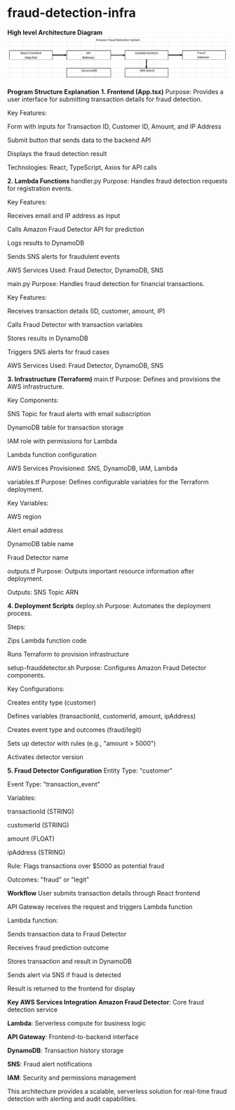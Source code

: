 # fraud-detection-infra

<b> High level Architecture Diagram </b>
![alt text](image.png)

<b>Program Structure Explanation</b>
<b>1. Frontend (App.tsx)</b>
Purpose: Provides a user interface for submitting transaction details for fraud detection.

Key Features:

Form with inputs for Transaction ID, Customer ID, Amount, and IP Address

Submit button that sends data to the backend API

Displays the fraud detection result

Technologies: React, TypeScript, Axios for API calls

<b> 2. Lambda Functions </b>
handler.py
Purpose: Handles fraud detection requests for registration events.

Key Features:

Receives email and IP address as input

Calls Amazon Fraud Detector API for prediction

Logs results to DynamoDB

Sends SNS alerts for fraudulent events

AWS Services Used: Fraud Detector, DynamoDB, SNS

main.py
Purpose: Handles fraud detection for financial transactions.

Key Features:

Receives transaction details (ID, customer, amount, IP)

Calls Fraud Detector with transaction variables

Stores results in DynamoDB

Triggers SNS alerts for fraud cases

AWS Services Used: Fraud Detector, DynamoDB, SNS

<b>3. Infrastructure (Terraform)</b>
main.tf
Purpose: Defines and provisions the AWS infrastructure.

Key Components:

SNS Topic for fraud alerts with email subscription

DynamoDB table for transaction storage

IAM role with permissions for Lambda

Lambda function configuration

AWS Services Provisioned: SNS, DynamoDB, IAM, Lambda

variables.tf
Purpose: Defines configurable variables for the Terraform deployment.

Key Variables:

AWS region

Alert email address

DynamoDB table name

Fraud Detector name

outputs.tf
Purpose: Outputs important resource information after deployment.

Outputs: SNS Topic ARN

<b>4. Deployment Scripts</b>
deploy.sh
Purpose: Automates the deployment process.

Steps:

Zips Lambda function code

Runs Terraform to provision infrastructure

setup-frauddetector.sh
Purpose: Configures Amazon Fraud Detector components.

Key Configurations:

Creates entity type (customer)

Defines variables (transactionId, customerId, amount, ipAddress)

Creates event type and outcomes (fraud/legit)

Sets up detector with rules (e.g., "amount > 5000")

Activates detector version

<b>5. Fraud Detector Configuration</b>
Entity Type: "customer"

Event Type: "transaction_event"

Variables:

transactionId (STRING)

customerId (STRING)

amount (FLOAT)

ipAddress (STRING)

Rule: Flags transactions over $5000 as potential fraud

Outcomes: "fraud" or "legit"

<b>Workflow</b>
User submits transaction details through React frontend

API Gateway receives the request and triggers Lambda function

Lambda function:

Sends transaction data to Fraud Detector

Receives fraud prediction outcome

Stores transaction and result in DynamoDB

Sends alert via SNS if fraud is detected

Result is returned to the frontend for display

<b>Key AWS Services Integration</b>
<b>Amazon Fraud Detector</b>: Core fraud detection service

<b>Lambda</b>: Serverless compute for business logic

<b>API Gateway</b>: Frontend-to-backend interface

<b>DynamoDB</b>: Transaction history storage

<b>SNS</b>: Fraud alert notifications

<b>IAM</b>: Security and permissions management

This architecture provides a scalable, serverless solution for real-time fraud detection with alerting and audit capabilities.